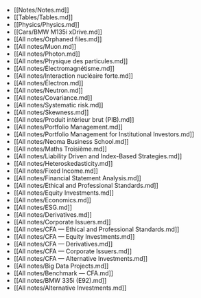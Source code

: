 - [[Notes/Notes.md]]
- [[Tables/Tables.md]]
- [[Physics/Physics.md]]
- [[Cars/BMW M135i xDrive.md]]
- [[All notes/Orphaned files.md]]
- [[All notes/Muon.md]]
- [[All notes/Photon.md]]
- [[All notes/Physique des particules.md]]
- [[All notes/Électromagnétisme.md]]
- [[All notes/Interaction nucléaire forte.md]]
- [[All notes/Électron.md]]
- [[All notes/Neutron.md]]
- [[All notes/Covariance.md]]
- [[All notes/Systematic risk.md]]
- [[All notes/Skewness.md]]
- [[All notes/Produit intérieur brut (PIB).md]]
- [[All notes/Portfolio Management.md]]
- [[All notes/Portfolio Management for Institutional Investors.md]]
- [[All notes/Neoma Business School.md]]
- [[All notes/Maths Troisième.md]]
- [[All notes/Liability Driven and Index-Based Strategies.md]]
- [[All notes/Heteroskedasticity.md]]
- [[All notes/Fixed Income.md]]
- [[All notes/Financial Statement Analysis.md]]
- [[All notes/Ethical and Professional Standards.md]]
- [[All notes/Equity Investments.md]]
- [[All notes/Economics.md]]
- [[All notes/ESG.md]]
- [[All notes/Derivatives.md]]
- [[All notes/Corporate Issuers.md]]
- [[All notes/CFA — Ethical and Professional Standards.md]]
- [[All notes/CFA — Equity Investments.md]]
- [[All notes/CFA — Derivatives.md]]
- [[All notes/CFA — Corporate Issuers.md]]
- [[All notes/CFA — Alternative Investments.md]]
- [[All notes/Big Data Projects.md]]
- [[All notes/Benchmark — CFA.md]]
- [[All notes/BMW 335i (E92).md]]
- [[All notes/Alternative Investments.md]]